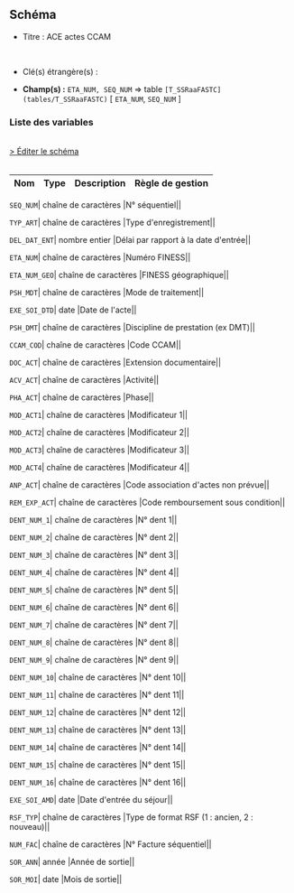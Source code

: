 ## Schéma


- Titre : ACE actes CCAM
<br />



- Clé(s) étrangère(s) : <br />

- **Champ(s) :** `ETA_NUM, SEQ_NUM`
  => table `[T_SSRaaFASTC](tables/T_SSRaaFASTC)` [ `ETA_NUM`, `SEQ_NUM` ]<br />

 
### Liste des variables
<br />
<div>
    <a href="https://gitlab.com/healthdatahub/applications-du-hdh/schema-snds/-/tree/master/schemas/PMSI SSR/T_SSRaaFMSTC.json"
       target="_blank" rel="noopener noreferrer">> Éditer le schéma</a>
</div>
<br />

Nom | Type | Description | Règle de gestion
-|-|-|-



`SEQ_NUM`| chaîne de caractères |N° séquentiel||

`TYP_ART`| chaîne de caractères |Type d'enregistrement||

`DEL_DAT_ENT`| nombre entier |Délai par rapport à la date d'entrée||

`ETA_NUM`| chaîne de caractères |Numéro FINESS||

`ETA_NUM_GEO`| chaîne de caractères |FINESS géographique||

`PSH_MDT`| chaîne de caractères |Mode de traitement||

`EXE_SOI_DTD`| date |Date de l'acte||

`PSH_DMT`| chaîne de caractères |Discipline de prestation (ex DMT)||

`CCAM_COD`| chaîne de caractères |Code CCAM||

`DOC_ACT`| chaîne de caractères |Extension documentaire||

`ACV_ACT`| chaîne de caractères |Activité||

`PHA_ACT`| chaîne de caractères |Phase||

`MOD_ACT1`| chaîne de caractères |Modificateur 1||

`MOD_ACT2`| chaîne de caractères |Modificateur 2||

`MOD_ACT3`| chaîne de caractères |Modificateur 3||

`MOD_ACT4`| chaîne de caractères |Modificateur 4||

`ANP_ACT`| chaîne de caractères |Code association d'actes non prévue||

`REM_EXP_ACT`| chaîne de caractères |Code remboursement sous condition||

`DENT_NUM_1`| chaîne de caractères |N° dent 1||

`DENT_NUM_2`| chaîne de caractères |N° dent 2||

`DENT_NUM_3`| chaîne de caractères |N° dent 3||

`DENT_NUM_4`| chaîne de caractères |N° dent 4||

`DENT_NUM_5`| chaîne de caractères |N° dent 5||

`DENT_NUM_6`| chaîne de caractères |N° dent 6||

`DENT_NUM_7`| chaîne de caractères |N° dent 7||

`DENT_NUM_8`| chaîne de caractères |N° dent 8||

`DENT_NUM_9`| chaîne de caractères |N° dent 9||

`DENT_NUM_10`| chaîne de caractères |N° dent 10||

`DENT_NUM_11`| chaîne de caractères |N° dent 11||

`DENT_NUM_12`| chaîne de caractères |N° dent 12||

`DENT_NUM_13`| chaîne de caractères |N° dent 13||

`DENT_NUM_14`| chaîne de caractères |N° dent 14||

`DENT_NUM_15`| chaîne de caractères |N° dent 15||

`DENT_NUM_16`| chaîne de caractères |N° dent 16||

`EXE_SOI_AMD`| date |Date d'entrée du séjour||

`RSF_TYP`| chaîne de caractères |Type de format RSF (1 : ancien, 2 : nouveau)||

`NUM_FAC`| chaîne de caractères |N° Facture séquentiel||

`SOR_ANN`| année |Année de sortie||

`SOR_MOI`| date |Mois de sortie||
